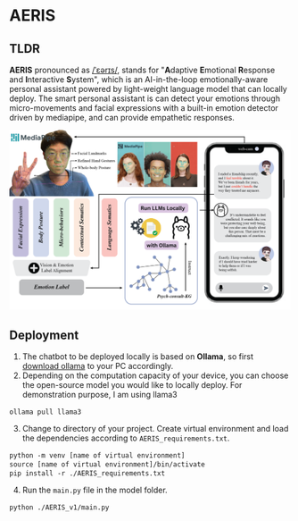 # AERIS

## TLDR
**AERIS** pronounced as [/ˈɛərɪs/](https://www.vondy.com/phonetically-spell-my-name-generator--FC574ueB?lc=5), stands for "**A**daptive **E**motional **R**esponse and **I**nteractive **S**ystem", which is an AI-in-the-loop emotionally-aware personal assistant powered by light-weight language model that can locally deploy. The smart personal assistant is can detect your emotions through micro-movements and facial expressions with a built-in emotion detector driven by mediapipe, and can provide empathetic responses.

![Pipeline](Graphical_Abstract.png)

## Deployment
1. The chatbot to be deployed locally is based on **Ollama**, so first [download ollama](https://ollama.com/) to your PC accordingly.
2. Depending on the computation capacity of your device, you can choose the open-source model you would like to locally deploy. For demonstration purpose, I am using llama3
```
ollama pull llama3
```
3. Change to directory of your project. Create virtual environment and load the dependencies according to `AERIS_requirements.txt`.
```
python -m venv [name of virtual environment]
source [name of virtual environment]/bin/activate
pip install -r ./AERIS_requirements.txt
```
4. Run the `main.py` file in the model folder.
```
python ./AERIS_v1/main.py
```